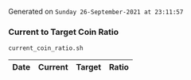 Generated on `Sunday 26-September-2021 at 23:11:57`

### Current to Target Coin Ratio
`current_coin_ratio.sh`

Date|Current|Target|Ratio
---|---|---|---
